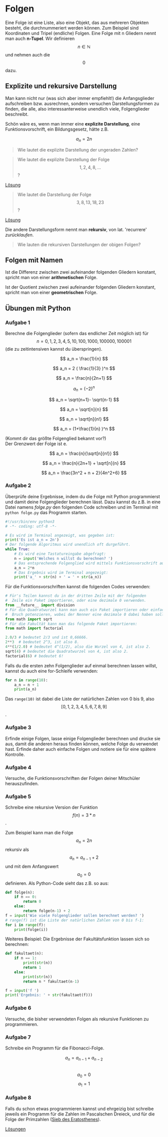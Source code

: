 # Folgen

Eine Folge ist eine Liste, also eine Objekt, das aus mehreren Objekten besteht, die durchnummeriert werden können. Zum Beispiel sind Koordinaten und Tripel (endliche) Folgen. Eine Folge mit n Gliedern nennt man auch **n-Tupel**.
Wir definieren $$ n \in \mathbb{N} $$ und nehmen auch die $$ 0 $$ dazu.

## Explizite und rekursive Darstellung

Man kann nicht nur (was sich aber immer empfiehlt!) die Anfangsglieder aufschreiben bzw. ausrechnen, sondern versuchen Darstellungsformen zu finden, die alle, also interessanterweise unendlich viele, Folgenglieder beschreibt.

Schön wäre es, wenn man immer eine **explizite Darstellung**, eine Funktionsvorschrift, ein Bildungsgesetz, hätte z.B.

$$ a_n = 2n $$

> Wie lautet die explizite Darstellung der ungeraden Zahlen?

> Wie lautet die explizite Darstellung der Folge  $$ 1, 2, 4, 8,... $$ ?

[Lösung](https://oeis.org/search?q=1%2C2%2C4%2C8&sort=&language=german&go=Suche)

> Wie lautet die Darstellung der Folge  $$ 3, 8, 13,18,23 $$ ?

[Lösung](https://oeis.org/search?q=+3%2C8%2C13%2C18%2C23+&sort=&language=german&go=Suche)

Die andere Darstellungsform nennt man **rekursiv**, von lat. 'recurrere' *zurücklaufen*.

> Wie lauten die rekursiven Darstellungen der obigen Folgen?

## Folgen mit Namen

Ist die Differenz zwischen zwei aufeinander folgenden Gliedern konstant, spricht man von einer **arithmetischen** Folge.

Ist der Quotient zwischen zwei aufeinander folgenden Gliedern konstant, spricht man von einer **geometrischen** Folge.

## Übungen mit Python

### Aufgabe 1
Berechne die Folgenglieder (sofern das endlicher Zeit möglich ist) für $$ n=0,1,2,3,4,5,10, 100, 1000, 100000, 100001 $$ (die zu zeitintensiven kannst du überspringen).

$$ a_n = \frac{1}{n}  $$

$$ a_n = 2 ( \frac{1}{3} )^n  $$

$$ a_n = \frac{n}{2n+1}  $$

$$ a_n = (-2)^n $$

$$ a_n = \sqrt{n+1}- \sqrt{n-1} $$

$$ a_n = \sqrt[n]{n} $$

$$ a_n = \sqrt[n]{n!}  $$

$$ a_n = (1+\frac{1}{n} )^n $$
<div class="aufgabe">(Kommt dir das größte Folgenglied bekannt vor?)<div class="loesung">Der Grenzwert der Folge ist e. </div></div>

$$ a_n = \frac{n}{\sqrt[n]{n!}}  $$

$$ a_n = \frac{n}{2n+1} + \sqrt[n]{n} $$

$$ a_n = \frac{3n^2 + n + 2}{4n^2+6}  $$

### Aufgabe 2
Überprüfe deine Ergebnisse, indem du die Folge mit Python programmierst und damit deine Folgenglieder berechnen lässt. Dazu kannst du z.B. in eine Datei namens *folge.py* den folgenden Code schreiben und im Terminal mit `python folge.py` das Programm starten.

```python
#!/usr/bin/env python3
# -*- coding: utf-8 -*-

# Es wird im Terminal angezeigt, was gegeben ist:
print('Es ist a_n = 2n')
# Der folgende Algoritmus wird unendlich oft durgeführt.
while True:
    # Es wird eine Tastatureingabe abgefragt:
    n = input('Welches n willst du berechnen? ')
    # Das entsprechende Folgenglied wird mittels Funktionsvorschrift ausgerechnet:
    a_n = 2*n
    # Das Ergebnis wird im Terminal angezeigt:
    print('a_' + str(n) + ' = ' + str(a_n))
```

Für die Funktionsvorschriften kannst die folgenden Codes verwenden:

```python
# Für's Teilen kannst du in der dritten Zeile mit der folgenden
#  Zeile ein Paket importieren, oder eine dezimale 0 verwenden.
from __future__ import division
# Für die Quadratwurzel kann man auch ein Paket importieren oder einfach mit einem
#  Bruch potenzieren, wobei der Nenner eine dezimale 0 dabei haben sollte.
from math import sqrt
# Für die Fakultät kann man das folgende Paket importieren:
from math import factorial

2.0/3 # bedeutet 2/3 und ist 0,66666.
2**3  # bedeutet 2^3, ist also 8.
4**(1/2.0) # bedeutet 4^(1/2), also die Wurzel von 4, ist also 2.
sqrt(4) # bedeutet die Quadratwurzel von 4, ist also 2.
factorial(6) # bedeutet 6!
```

Falls du die ersten zehn Folgenglieder auf einmal berechnen lassen willst, kannst du auch eine for-Schleife verwenden:

```python
for n in range(10):
    a_n = n + 1
    print(a_n)
```
Das `range(10)` ist dabei die Liste der natürlichen Zahlen von 0 bis 9, also $$ [0,1,2,3,4,5,6,7,8,9] $$.

### Aufgabe 3
Erfinde einige Folgen, lasse einige Folgenglieder berechnen und drucke sie aus, damit die anderen heraus finden können, welche Folge du verwendet hast. Erfinde daher auch einfache Folgen und notiere sie für eine spätere Kontrolle.

### Aufgabe 4
Versuche, die Funktionsvorschriften der Folgen deiner Mitschüler herauszufinden.

### Aufgabe 5
Schreibe eine rekursive Version der Funktion $$ f(n)=3 * n $$.

Zum Beispiel kann man die Folge $$ a_n = 2n $$ rekursiv als $$ a_n = a_{n-1} + 2 $$ und mit dem Anfangswert $$ a_0 = 0 $$  definieren. Als Python-Code sieht das z.B. so aus:

```python
def folge(n):
    if n == 0:
        return 0
    else:
        return folge(n-1) + 2
f = input('Wie viele Folgenglieder sollen berechnet werden? ')
# range(f) ist die Liste der natürlichen Zahlen von 0 bis f-1:
for i in range(f):
    print(folge(i))
```

Weiteres Beispiel: Die Ergebnisse der Fakultätsfunktion lassen sich so berechnen:

```python
def fakultaet(n):
    if n == 1:
        print(str(n))
        return 1
    else:
        print(str(n))
        return n * fakultaet(n-1)

f = input('f ')
print('Ergebnis: ' + str(fakultaet(f)))
```

### Aufgabe 6
Versuche, die bisher verwendeten Folgen als rekursive Funktionen zu programmieren.

### Aufgabe 7
Schreibe ein Programm für die Fibonacci-Folge.

$$ a_n = a_{n-1} + a_{n-2} $$  
$$ a_0=0 $$
$$ a_1=1 $$

### Aufgabe 8
Falls du schon etwas programmieren kannst und ehrgeizig bist schreibe jeweils ein Programm für die Zahlen im Pascalschen Dreieck, und für die Folge der Primzahlen ([Sieb des Eratosthenes](https://de.wikipedia.org/wiki/Sieb_des_Eratosthenes)).

[Lösungen](https://www.python-kurs.eu/python3_rekursive_funktionen.php)
